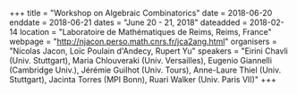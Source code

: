 +++
title = "Workshop on Algebraic Combinatorics"
date = 2018-06-20
enddate = 2018-06-21
dates = "June 20 - 21, 2018"
dateadded = 2018-02-14
location = "Laboratoire de Mathématiques de Reims, Reims, France"
webpage = "http://njacon.perso.math.cnrs.fr/jca2ang.html"
organisers = "Nicolas Jacon, Loïc Poulain d'Andecy, Rupert Yu"
speakers = "Eirini Chavli  (Univ. Stuttgart), Maria Chlouveraki (Univ. Versailles), Eugenio Giannelli (Cambridge Univ.), Jérémie Guilhot (Univ. Tours), Anne-Laure Thiel (Univ. Stuttgart), Jacinta Torres (MPI Bonn), Ruari Walker (Univ. Paris VII)"
+++
